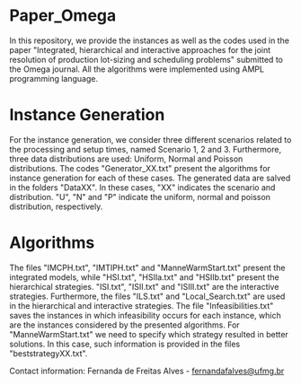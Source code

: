 # Paper_Omega

In this repository, we provide the instances as well as the codes used in the paper "Integrated, hierarchical and interactive approaches for
the joint resolution of production lot-sizing and scheduling problems" submitted to the Omega journal. All the algorithms were implemented using AMPL programming language.

# Instance Generation

For the instance generation, we consider three different scenarios related to the processing and setup times, named Scenario 1, 2 and 3. Furthermore, three data distributions are used: Uniform, Normal and Poisson distributions. The codes "Generator_XX.txt" present the algorithms for instance generation for each of these cases.
The generated data are salved in the folders "DataXX". In these cases, "XX" indicates the scenario and distribution.
"U", "N" and "P" indicate the uniform, normal and poisson distribution, respectively.

# Algorithms

The files "IMCPH.txt", "IMTIPH.txt" and "ManneWarmStart.txt" present the integrated models, while "HSI.txt", "HSIIa.txt" and "HSIIb.txt" present the hierarchical strategies. "ISI.txt", "ISII.txt" and "ISIII.txt" are the interactive strategies. 
Furthermore, the files "ILS.txt" and "Local_Search.txt" are used in the hierarchical and interactive strategies.
The file "Infeasibilities.txt" saves the instances in which infeasibility occurs for each instance, which are the instances considered by the presented algorithms.
For "ManneWarmStart.txt" we need to specify which strategy resulted in better solutions. In this case, such information is provided in the files "beststrategyXX.txt".

Contact information:
Fernanda de Freitas Alves - fernandafalves@ufmg.br
